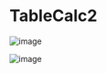 # TableCalc2



![image](https://user-images.githubusercontent.com/42532325/199081796-8524e328-4259-4101-9b21-fbfe74b5867e.png)

![image](https://user-images.githubusercontent.com/42532325/200113704-3356ed9a-107e-4505-ac68-e2652955dfd0.png)



